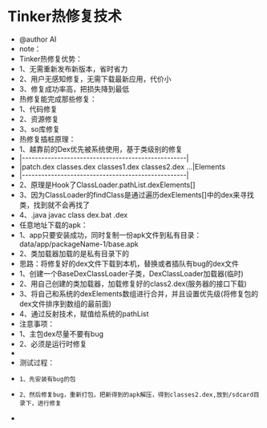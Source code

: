 # Tinker热修复技术
 * @author AI
 * note：
 * Tinker热修复优势：
 *    1、无需重新发布新版本，省时省力
 *    2、用户无感知修复，无需下载最新应用，代价小
 *    3、修复成功率高，把损失降到最低
 * 热修复能完成那些修复：
 *    1、代码修复
 *    2、资源修复
 *    3、so库修复
 * 热修复插桩原理：
 *    1、越靠前的Dex优先被系统使用，基于类级别的修复
 *    |---------------------------------------------------|
 *    |patch.dex classes.dex classes1.dex classes2.dex ...|Elements
 *    |---------------------------------------------------|
 *    2、原理是Hook了ClassLoader.pathList.dexElements[]
 *    3、因为ClassLoader的findClass是通过遍历dexElements[]中的dex来寻找类，找到就不会再找了
 *    4、.java javac  class  dex.bat  .dex
 * 任意地址下载的apk：
 *    1、app只要安装成功，同时复制一份apk文件到私有目录：data/app/packageName-1/base.apk
 *    2、类加载器加载的是私有目录下的
 * 思路：将修复好的dex文件下载到本机，替换或者插队有bug的dex文件
 *    1、创建一个BaseDexClassLoader子类，DexClassLoader加载器(临时)
 *    2、用自己创建的类加载器，加载修复好的class2.dex(服务器的接口下载)
 *    3、将自己和系统的dexElements数组进行合并，并且设置优先级(将修复包的dex文件排序到数组的最前面)
 *    4、通过反射技术，赋值给系统的pathList
 * 注意事项：
 *    1、主包dex尽量不要有bug
 *    2、必须是运行时修复
 *
 * 测试过程：
 *     1、先安装有bug的包
 *     2、然后修复bug，重新打包，把新得到的apk解压，得到classes2.dex,放到/sdcard目录下，进行修复
 *

